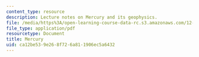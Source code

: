 ```yaml
---
content_type: resource
description: Lecture notes on Mercury and its geophysics.
file: /media/https%3A/open-learning-course-data-rc.s3.amazonaws.com/12-002-physics-and-chemistry-of-the-terrestrial-planets-fall-2008/ca12be539e268f726a811906ec5a6432_MIT12_002f08_lec32.pdf
file_type: application/pdf
resourcetype: Document
title: Mercury
uid: ca12be53-9e26-8f72-6a81-1906ec5a6432
---
```


